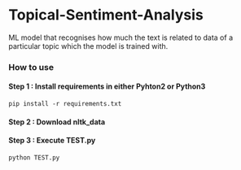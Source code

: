 # Topical-Sentiment-Analysis
ML model that recognises how much the text is related to data of a particular topic which the model is trained with.

### How to use
#### Step 1 : Install requirements in either Pyhton2 or Python3
```pip install -r requirements.txt```
#### Step 2 : Download nltk_data
#### Step 3 : Execute TEST.py
```python TEST.py```

